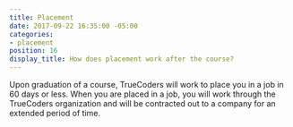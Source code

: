 ```yaml
---
title: Placement
date: 2017-09-22 16:35:00 -05:00
categories:
- placement
position: 16
display_title: How does placement work after the course?
---
```


Upon graduation of a course, TrueCoders will work to place you in a job in 60 days or less. When you are placed in a job, you will work through the TrueCoders organization and will be contracted out to a company for an extended period of time.